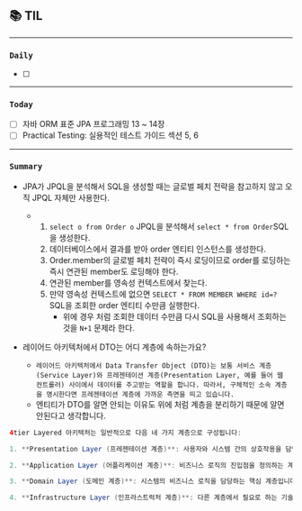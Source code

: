 
## 📚 TIL

---

### `Daily`
- [ ] 

---
### `Today`
- [ ] 자바 ORM 표준 JPA 프로그래밍 13 ~ 14장
- [ ] Practical Testing: 실용적인 테스트 가이드 섹션 5, 6

---
### `Summary`

- JPA가 JPQL을 분석해서 SQL을 생성할 때는 글로벌 페치 전략을 참고하지 않고 오직 JPQL 자체만 사용한다.
  - 1. `select o from Order o` JPQL을 분석해서 `select * from Order`SQL을 생성한다.
    2. 데이터베이스에서 결과를 받아 order 엔티티 인스턴스를 생성한다.
    3. Order.member의 글로벌 페치 전략이 즉시 로딩이므로 order를 로딩하는 즉시 연관된 member도 로딩해야 한다.
    4. 연관된 member를 영속성 컨텍스트에서 찾는다.
    5. 만약 영속성 컨텍스트에 없으면 `SELECT * FROM MEMBER WHERE id=?` SQL을 조회한 order 엔티티 수만큼 실행한다.
        - 위에 경우 처럼 조회한 데이터 수만큼 다시 SQL을 사용해서 조회하는 것을 `N+1` 문제라 한다.

- 레이어드 아키텍처에서 DTO는 어디 계층에 속하는가요?
  - `레이어드 아키텍처에서 Data Transfer Object (DTO)는 보통 서비스 계층(Service Layer)와 프레젠테이션 계층(Presentation Layer, 예를 들어 웹 컨트롤러) 사이에서 데이터를 주고받는 역할을 합니다. 따라서, 구체적인 소속 계층을 명시한다면 프레젠테이션 계층에 가까운 측면을 띄고 있습니다.`
  - 엔티티가 DTO를 알면 안되는 이유도 위에 처럼 계층을 분리하기 때문에 알면 안된다고 생각합니다.

```java
4tier Layered 아키텍처는 일반적으로 다음 네 가지 계층으로 구성됩니다:

1. **Presentation Layer (프레젠테이션 계층)**: 사용자와 시스템 간의 상호작용을 담당하는 계층입니다. 사용자 인터페이스(UI)가 이 계층에 포함되며, 웹 애플리케이션의 경우 HTML, CSS, JavaScript, 웹 컨트롤러 등이 여기에 속합니다. 이 계층은 사용자로부터 입력을 받아 다음 계층인 Application 계층에 전달합니다.

2. **Application Layer (어플리케이션 계층)**: 비즈니스 로직의 진입점을 정의하는 계층입니다. 이 계층은 사용자의 요청을 적절한 비즈니스 로직으로 라우팅하며, 서비스 인터페이스와 그 구현체가 이 계층에 속합니다.

3. **Domain Layer (도메인 계층)**: 시스템의 비즈니스 로직을 담당하는 핵심 계층입니다. 이 계층은 엔티티, 값 객체, 도메인 서비스, 리포지토리 인터페이스 등으로 구성되며, 비즈니스의 규칙과 프로세스를 모델링합니다.

4. **Infrastructure Layer (인프라스트럭처 계층)**: 다른 계층에서 필요로 하는 기술적인 기능(예: 데이터베이스, 네트워크 통신 등)을 제공하는 계층입니다. 이 계층에는 DBMS와의 인터페이스인 리포지토리 구현체, 메일 서비스, 파일 시스템 등이 포함됩니다.

```


